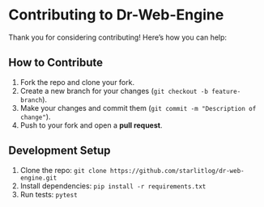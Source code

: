 # Contributing to Dr-Web-Engine

Thank you for considering contributing! Here’s how you can help:

## How to Contribute
1. Fork the repo and clone your fork.
2. Create a new branch for your changes (`git checkout -b feature-branch`).
3. Make your changes and commit them (`git commit -m "Description of change"`).
4. Push to your fork and open a **pull request**.

## Development Setup
1. Clone the repo: `git clone https://github.com/starlitlog/dr-web-engine.git`
2. Install dependencies: `pip install -r requirements.txt`
3. Run tests: `pytest`
